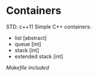 # Containers
STD: c++11
Simple C++ containers:
- list [abstract]
- queue [int]
- stack [int]
- extended stack [int]

*Makefile included*

